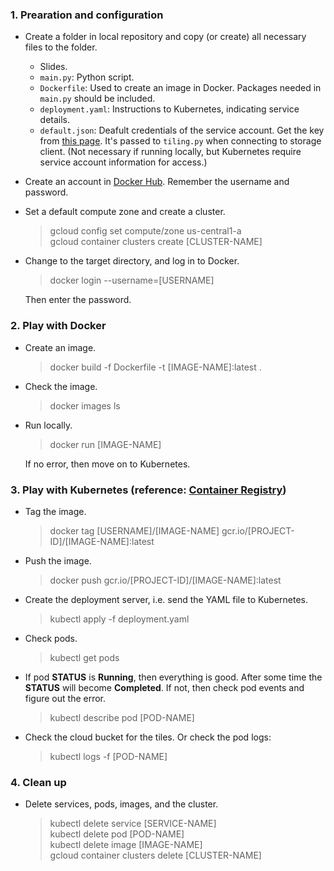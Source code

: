 ### 1. Prearation and configuration
* Create a folder in local repository and copy (or create) all necessary files to the folder.
  * Slides.
  * `main.py`: Python script.
  * `Dockerfile`: Used to create an image in Docker. Packages needed in `main.py` should be included.
  * `deployment.yaml`: Instructions to Kubernetes, indicating service details.
  * `default.json`: Deafult credentials of the service account. Get the key from [this page](https://cloud.google.com/docs/authentication/production#obtaining_and_providing_service_account_credentials_manually). It's passed to `tiling.py` when connecting to storage client. (Not necessary if running locally, but Kubernetes require service account information for access.)
* Create an account in [Docker Hub](https://hub.docker.com/). Remember the username and password.
* Set a default compute zone and create a cluster.
  > gcloud config set compute/zone us-central1-a   
  > gcloud container clusters create [CLUSTER-NAME]
* Change to the target directory, and log in to Docker.
  > docker login --username=[USERNAME]   
  
  Then enter the password.   
  
### 2. Play with Docker
* Create an image.
  > docker build -f Dockerfile -t [IMAGE-NAME]:latest .
* Check the image.
  > docker images ls
* Run locally.
  > docker run [IMAGE-NAME]   
  
  If no error, then move on to Kubernetes. 
  
### 3. Play with Kubernetes (reference: [Container Registry](https://cloud.google.com/container-registry/docs/quickstart))
* Tag the image.
  > docker tag [USERNAME]/[IMAGE-NAME] gcr.io/[PROJECT-ID]/[IMAGE-NAME]:latest
* Push the image.
  > docker push gcr.io/[PROJECT-ID]/[IMAGE-NAME]:latest
* Create the deployment server, i.e. send the YAML file to Kubernetes.
  > kubectl apply -f deployment.yaml
* Check pods.
  > kubectl get pods   
* If pod **STATUS** is **Running**, then everything is good. After some time the **STATUS** will become **Completed**. If not, then check pod events and figure out the error.
  > kubectl describe pod [POD-NAME]
* Check the cloud bucket for the tiles. Or check the pod logs:
  > kubectl logs -f [POD-NAME]
  
### 4. Clean up
* Delete services, pods, images, and the cluster.
  > kubectl delete service [SERVICE-NAME]   
  > kubectl delete pod [POD-NAME]   
  > kubectl delete image [IMAGE-NAME]   
  > gcloud container clusters delete [CLUSTER-NAME]
